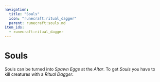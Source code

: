 ```yaml
---
navigation:
  title: "Souls"
  icon: "runecraft:ritual_dagger"
  parent: runecraft:souls.md
item_ids:
  - runecraft:ritual_dagger
---
```


# Souls

Souls can be turned into *Spawn Eggs* at the *Altar*. To get *Souls* you have to kill creatures with a *Ritual Dagger*.



<Recipe id="runecraft:ritual_dagger" />

